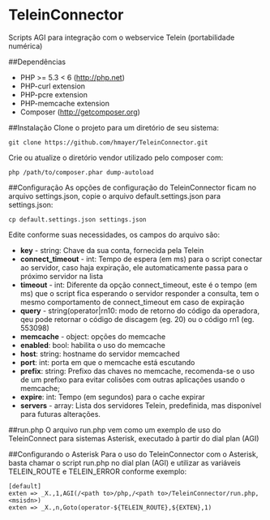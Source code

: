 # TeleinConnector
Scripts AGI para integração com o webservice Telein (portabilidade numérica)

##Dependências
  * PHP >= 5.3 < 6 (http://php.net)
  * PHP-curl extension
  * PHP-pcre extension
  * PHP-memcache extension
  * Composer (http://getcomposer.org)

##Instalação
Clone o projeto para um diretório de seu sistema:

`git clone https://github.com/hmayer/TeleinConnector.git`

Crie ou atualize o diretório vendor utilizado pelo composer com:

`php /path/to/composer.phar dump-autoload`

##Configuração
As opções de configuração do TeleinConnector ficam no arquivo settings.json,
copie o arquivo default.settings.json para settings.json:

`cp default.settings.json settings.json`

Edite conforme suas necessidades, os campos do arquivo são:
  * **key** - string: Chave da sua conta, fornecida pela Telein
  * **connect_timeout** - int: Tempo de espera (em ms) para o script conectar ao servidor, caso haja expiração, ele automaticamente passa para o próximo servidor na lista
  * **timeout** - int: Diferente da opção connect_timeout, este é o tempo (em ms) que o script fica esperando o servidor responder a consulta, tem o mesmo comportamento de connect_timeout em caso de expiração
  * **query** - string(operator|rn10: modo de retorno do código da operadora, qeu pode retornar o código de discagem (eg. 20) ou o código rn1 (eg. 553098)
  * **memcache** - object: opções do memcache
   * **enabled**: bool: habilita o uso do memcache
   * **host**: string: hostname do servidor memcached
   * **port**: int: porta em que o memcache está escutando
   * **prefix**: string: Prefixo das chaves no memcache, recomenda-se o uso de um prefixo para evitar colisões com outras aplicações usando o memcache;
   * **expire**: int: Tempo (em segundos) para o cache expirar
  * **servers** - array: Lista dos servidores Telein, predefinida, mas disponível para futuras alterações.

##run.php
O arquivo run.php vem como um exemplo de uso do TeleinConnect para sistemas
Asterisk, executado à partir do dial plan (AGI)

##Configurando o Asterisk
Para o uso do TeleinConnector com o Asterisk, basta chamar o script run.php
no dial plan (AGI) e utilizar as variáveis TELEIN_ROUTE e TELEIN_ERROR conforme
exemplo:

```
[default]
exten => _X.,1,AGI(/<path to>/php,/<path to>/TeleinConnector/run.php,<msisdn>)
exten => _X.,n,Goto(operator-${TELEIN_ROUTE},${EXTEN},1)
```
